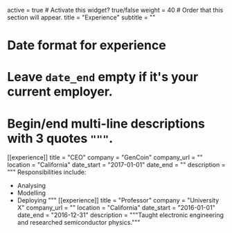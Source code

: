 active = true  # Activate this widget? true/false
weight = 40  # Order that this section will appear.
title = "Experience"
subtitle = ""
# Date format for experience
#   Leave `date_end` empty if it's your current employer.
#   Begin/end multi-line descriptions with 3 quotes `"""`.
[[experience]]
  title = "CEO"
company = "GenCoin"
  company_url = ""
  location = "California"
  date_start = "2017-01-01"
  date_end = ""
  description = """
  Responsibilities include:
  
  * Analysing
  * Modelling
  * Deploying
  """
[[experience]]
  title = "Professor"
  company = "University X"
  company_url = ""
  location = "California"
  date_start = "2016-01-01"
  date_end = "2016-12-31"
  description = """Taught electronic engineering and researched semiconductor physics."""
